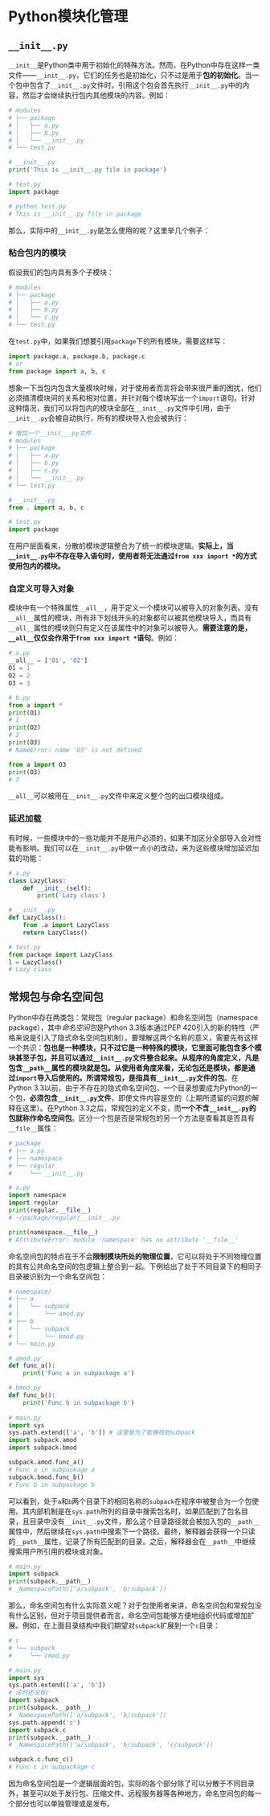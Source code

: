 # Python模块化管理

## `__init__.py`

`__init__`是Python类中用于初始化的特殊方法。然而，在Python中存在这样一类文件——`__init__.py`，它们的任务也是初始化，只不过是用于**包的初始化**。当一个包中包含了`__init__.py`文件时，引用这个包会首先执行`__init__.py`中的内容，然后才会继续执行包内其他模块的内容。例如：

```python
# modules
# ├── package
# │   ├── a.py
# │   ├── b.py
# │   └── __init__.py
# └── test.py

# __init__.py
print('This is __init__.py file in package')

# test.py
import package

# python test.py
# This is __init__.py file in package
```

那么，实际中的`__init__.py`是怎么使用的呢？这里举几个例子：

### 粘合包内的模块

假设我们的包内具有多个子模块：

```python
# modules
# ├── package
# │   ├── a.py
# │   ├── b.py
# │   └── c.py
# └── test.py
```

在`test.py`中，如果我们想要引用`package`下的所有模块，需要这样写：

```python
import package.a, package.b, package.c
# or
from package import a, b, c
```

想象一下当包内包含大量模块时候，对于使用者而言将会带来很严重的困扰，他们必须搞清模块间的关系和相对位置，并针对每个模块写出一个`import`语句。针对这种情况，我们可以将包内的模块全部在`__init__.py`文件中引用，由于`__init__.py`会被自动执行，所有的模块导入也会被执行：

```python
# 增加一个__init__.py文件
# modules
# ├── package
# │   ├── a.py
# │   ├── b.py
# │   ├── c.py
# │   └── __init__.py
# └── test.py

# __init__.py
from . import a, b, c

# test.py
import package
```

在用户层面看来，分散的模块逻辑整合为了统一的模块逻辑。**实际上，当`__init__.py`中不存在导入语句时，使用者将无法通过`from xxx import *`的方式使用包内的模块。**

### 自定义可导入对象



模块中有一个特殊属性`__all__`，用于定义一个模块可以被导入的对象列表。没有`__all__`属性的模块，所有非下划线开头的对象都可以被其他模块导入，而具有`__all__`属性的模块则只有定义在该属性中的对象可以被导入。**需要注意的是，`__all__`仅仅会作用于`from xxx import *`语句**。例如：

```python
# a.py
__all__ = ['O1', 'O2']
O1 = 1
O2 = 2
O3 = 3

# b.py
from a import *
print(O1)
# 1
print(O2)
# 2
print(O3)
# NameError: name 'O3' is not defined

from a import O3
print(O3)
# 3
```

`__all__`可以被用在`__init__.py`文件中来定义整个包的出口模块组成。

### 延迟加载

有时候，一些模块中的一些功能并不是用户必须的，如果不加区分全部导入会对性能有影响。我们可以在`__init__.py`中做一点小的改动，来为这些模块增加延迟加载的功能：

```python
# a.py
class LazyClass:
    def __init__(self):
        print('Lazy class')

# __init__.py
def LazyClass():
    from .a import LazyClass
    return LazyClass()

# test.py
from package import LazyClass
l = LazyClass()
# Lazy class
```

## 常规包与命名空间包

Python中存在两类包：常规包（regular package）和命名空间包（namespace package），其中*命名空间包*是Python 3.3版本通过PEP 420引入的新的特性（严格来说是引入了隐式命名空间包机制）。要理解这两个名称的意义，需要先有这样一个共识：**包也是一种模块，只不过它是一种特殊的模块，它里面可能包含多个模块甚至子包，并且可以通过`__init__.py`文件整合起来。**从程序的角度定义，**凡是包含`__path__`属性的模块就是包。**从使用者角度来看，无论包还是模块，都是通过`import`导入后使用的。所谓**常规包**，是指**具有`__init__.py`文件的包**。在Python 3.3以前，由于不存在的隐式命名空间包，一个目录想要成为Python的一个包，**必须包含`__init__.py`文件**，即使文件内容是空的（上期所遗留的问题的解释在这里）。在Python 3.3之后，常规包的定义不变，而**一个不含`__init__.py`的包就称作命名空间包**。区分一个包是否是常规包的另一个方法是查看其是否具有`__file__`属性：

```python
# package
# ├── a.py
# ├── namespace
# └── regular
#     └── __init__.py

# a.py
import namespace
import regular
print(regular.__file__)
# ~/package/regular/__init__.py

print(namespace.__file__)
# AttributeError: module 'namespace' has no attribute '__file__'
```

命名空间包的特点在于不会**限制模块所处的物理位置**，它可以将处于不同物理位置的具有公共命名空间的包逻辑上整合到一起。下例给出了处于不同目录下的相同子目录被识别为一个命名空间包：

```python
# namespace/
# ├── a
# │   └── subpack
# │       └── amod.py
# ├── b
# │   └── subpack
# │       └── bmod.py
# └── main.py

# amod.py
def func_a():
    print('Func a in subpackage a')

# bmod.py
def func_b():
    print('Func b in subpackage b')
    
# main.py
import sys
sys.path.extend(['a', 'b']) # 这里是为了能够找到subpack
import subpack.amod
import subpack.bmod

subpack.amod.func_a()
# Func a in subpackage a
subpack.bmod.func_b()
# Func b in subpackage b
```

可以看到，处于`a`和`b`两个目录下的相同名称的`subpack`在程序中被整合为一个包使用。其内部机制是在`sys.path`所列的目录中搜索包名时，如果匹配到了包名目录，且目录中没有`__init__.py`文件，那么这个目录路径就会被加入包的`__path__`属性中，然后继续在`sys.path`中搜索下一个路径。最终，解释器会获得一个只读的`__path__`属性，记录了所有匹配到的目录。之后，解释器会在`__path__`中继续搜索用户所引用的模块或对象。

```python
# main.py
import subpack
print(subpack.__path__)
# _NamespacePath(['a/subpack', 'b/subpack'])
```

那么，命名空间包有什么实际意义呢？对于包使用者来讲，命名空间包和常规包没有什么区别，但对于项目提供者而言，命名空间包能够方便地组织代码或增加扩展。例如，在上面目录结构中我们期望对`subpack`扩展到一个`c`目录：

```python
# c
# └── subpack
#     └── cmod.py

# main.py
import sys
sys.path.extend(['a', 'b'])
# 这时还没有c
import subpack
print(subpack.__path__)
# _NamespacePath(['a/subpack', 'b/subpack'])
sys.path.append('c')
import subpack.c
print(subpack.__path__)
# _NamespacePath(['a/subpack', 'b/subpack', 'c/subpack'])

subpack.c.func_c()
# Func c in subpackage c
```

因为命名空间包是一个逻辑层面的包，实际的各个部分除了可以分散于不同目录外，甚至可以处于发行包、压缩文件、远程服务器等各种地方，命名空间包的每一个部分也可以单独管理或是发布。